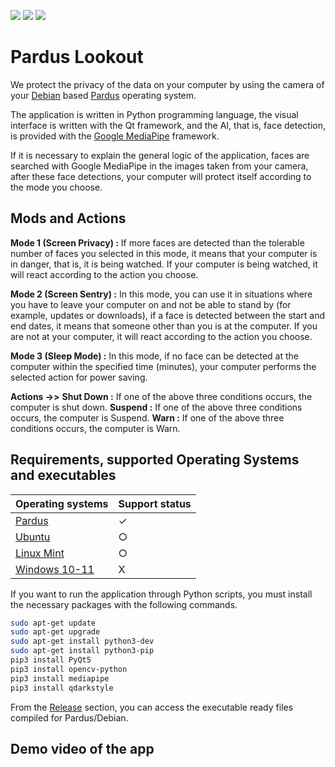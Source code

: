 ![](https://img.shields.io/badge/Python-3776AB?style=for-the-badge&logo=python&logoColor=white) ![](https://img.shields.io/badge/Qt-41CD52?style=for-the-badge&logo=qt&logoColor=white) ![](https://img.shields.io/badge/TensorFlow-FF6F00?style=for-the-badge&logo=TensorFlow&logoColor=white)

# Pardus Lookout

We protect the privacy of the data on your computer by using the camera of your [Debian](https://www.debian.org/) based [Pardus](https://www.pardus.org.tr/) operating system.

The application is written in Python programming language, the visual interface is written with the Qt framework, and the AI, that is, face detection, is provided with the [Google MediaPipe](https://mediapipe.dev/) framework.

If it is necessary to explain the general logic of the application, faces are searched with Google MediaPipe in the images taken from your camera, after these face detections, your computer will protect itself according to the mode you choose.


## Mods and Actions

**Mode 1 (Screen Privacy) :** If more faces are detected than the tolerable number of faces you selected in this mode, it means that your computer is in danger, that is, it is being watched. If your computer is being watched, it will react according to the action you choose.

**Mode 2 (Screen Sentry) :** In this mode, you can use it in situations where you have to leave your computer on and not be able to stand by (for example, updates or downloads), if a face is detected between the start and end dates, it means that someone other than you is at the computer. If you are not at your computer, it will react according to the action you choose.

**Mode 3 (Sleep Mode) :** In this mode, if no face can be detected at the computer within the specified time (minutes), your computer performs the selected action for power saving.

**Actions ->>** **Shut Down :** If one of the above three conditions occurs, the computer is shut down. **Suspend :** If one of the above three conditions occurs, the computer is Suspend. **Warn :** If one of the above three conditions occurs, the computer is Warn.


## Requirements, supported Operating Systems and executables

|Operating systems | Support status | 
|----------------- |--------------- |
|      [Pardus](https://www.pardus.org.tr/)     |         ✓      |
|      [Ubuntu](https://ubuntu.com/)      |        ○       | 
|    [Linux Mint](https://linuxmint.com/)    |        ○       |
|   [Windows 10-11](https://www.microsoft.com/tr-tr/windows)  |      X         |

If you want to run the application through Python scripts, you must install the necessary packages with the following commands.

```bash
sudo apt-get update
sudo apt-get upgrade
sudo apt-get install python3-dev
sudo apt-get install python3-pip
pip3 install PyQt5
pip3 install opencv-python
pip3 install mediapipe
pip3 install qdarkstyle
```

From the [Release](https://github.com/AhmetFurkanDEMIR/Pardus-Lookout/releases/tag/Pardus-Lookout) section, you can access the executable ready files compiled for Pardus/Debian.


## Demo video of the app
 

